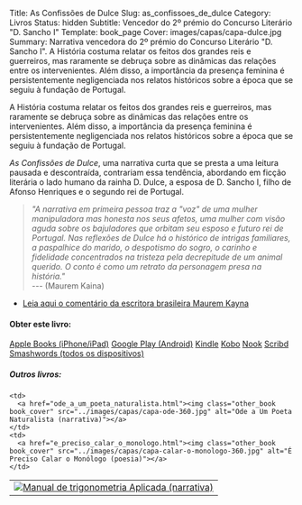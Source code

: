 Title: As Confissões de Dulce
Slug: as_confissoes_de_dulce
Category: Livros
Status: hidden
Subtitle: Vencedor do 2º prémio do Concurso Literário "D. Sancho I"
Template: book_page
Cover: images/capas/capa-dulce.jpg
Summary: Narrativa vencedora do 2º prémio do Concurso Literário "D. Sancho I". A História costuma relatar os feitos dos grandes reis e guerreiros, mas raramente se debruça sobre as dinâmicas das relações entre os intervenientes. Além disso, a importância da presença feminina é persistentemente negligenciada nos relatos históricos sobre a época que se seguiu à fundação de Portugal. 


A História costuma relatar os feitos dos grandes reis e guerreiros, mas raramente se debruça sobre as dinâmicas das relações entre os intervenientes. Além disso, a importância da presença feminina é persistentemente negligenciada nos relatos históricos sobre a época que se seguiu à fundação de Portugal. 

*As Confissões de Dulce*, uma narrativa curta que se presta a uma leitura pausada e descontraída, contrariam essa tendência, abordando em ficção literária o lado humano da rainha D. Dulce, a esposa de D. Sancho I, filho de Afonso Henriques e o segundo rei de Portugal. 
  
  
> *"A narrativa em primeira pessoa traz a "voz" de uma mulher manipuladora mas honesta nos seus afetos, uma mulher com visão aguda sobre os bajuladores que orbitam seu esposo e futuro rei de Portugal. Nas reflexões de Dulce há o histórico de intrigas familiares, a paspalhice do marido, o despotismo do sogro, o carinho e fidelidade concentrados na tristeza pela decrepitude de um animal querido. O conto é como um retrato da personagem presa na história."*  
> --- (Maurem Kaina) 

- [Leia aqui o comentário da escritora brasileira Maurem Kayna]({filename}/artigos/2011/2011-11-11_no_confessionario_com_dulce.md)


#### Obter este livro:

<div class="get_book">
  <a href="https://itunes.apple.com/pt/book/id476477238" class="store_button">Apple Books (iPhone/iPad)</a> 
  <a href="https://play.google.com/store/books/details/Victor_Domingos_As_Confissões_de_Dulce?id=a4R0BgAAQBAJ" class="store_button">Google Play (Android)</a> 
  <a href="https://www.amazon.com/dp/B0060CY896/ref=as_li_tf_til?tag=victodomin-20&camp=14573&creative=327641&linkCode=as1&creativeASIN=B0060CY896&adid=0MC4Q0Z0VNX3203V47M7&&ref-refURL=http%3A%2F%2Fwww.victordomingos.com%2F" class="store_button">Kindle</a> 
  <a href="https://www.kobobooks.com/ebook/As-Confissões-de-Dulce/book-B_k4pTLphk-GMJVhh1NsCQ/page1.html" class="store_button">Kobo</a> 
  <a href="https://www.barnesandnoble.com/w/as-confissoes-de-dulce-victor-domingos/1107044149?ean=2940032815952&itm=2&usri=victor+domingos" class="store_button">Nook</a> 
  <a href="https://pt.scribd.com/book/193633339/As-Confissoes-de-Dulce" class="store_button">Scribd</a> 
  <a href="https://www.smashwords.com/books/view/96652?ref=victordomingos" class="store_button">Smashwords (todos os dispositivos)</a>


<div class="related_books">
<h5 class="related_articles_header">Outros livros:</h5>
<table>
  <tr>
    <td>
      <a href="manual_de_trigonometria_aplicada.html"><img class="other_book book_cover" src="../images/capas/capa-manual-360.jpg" alt="Manual de trigonometria Aplicada (narrativa)"></a>
    </td>
  
    <td>
      <a href="ode_a_um_poeta_naturalista.html"><img class="other_book book_cover" src="../images/capas/capa-ode-360.jpg" alt="Ode a Um Poeta Naturalista (narrativa)"></a>
    </td>
    <td>
      <a href="e_preciso_calar_o_monologo.html"><img class="other_book book_cover" src="../images/capas/capa-calar-o-monologo-360.jpg" alt="É Preciso Calar o Monólogo (poesia)"></a>
    </td>
  </tr>
        
</table>
</div>